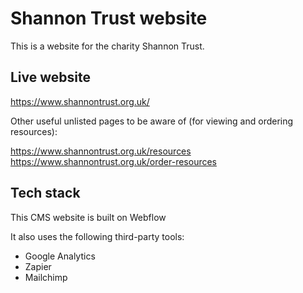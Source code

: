 # Shannon Trust website

This is a website for the charity Shannon Trust. 

## Live website
https://www.shannontrust.org.uk/

Other useful unlisted pages to be aware of (for viewing and ordering resources):

https://www.shannontrust.org.uk/resources
https://www.shannontrust.org.uk/order-resources

## Tech stack
This CMS website is built on Webflow

It also uses the following third-party tools:
- Google Analytics
- Zapier
- Mailchimp



